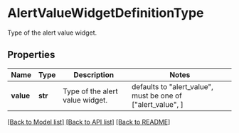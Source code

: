 # AlertValueWidgetDefinitionType

Type of the alert value widget.
## Properties
Name | Type | Description | Notes
------------ | ------------- | ------------- | -------------
**value** | **str** | Type of the alert value widget. | defaults to "alert_value",  must be one of ["alert_value", ]

[[Back to Model list]](README.md#documentation-for-models) [[Back to API list]](README.md#documentation-for-api-endpoints) [[Back to README]](README.md)


